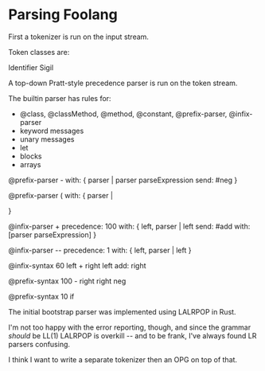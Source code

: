 # Parsing Foolang

First a tokenizer is run on the input stream.

Token classes are:

   Identifier
   Sigil

A top-down Pratt-style precedence parser is run on the token stream.

The builtin parser has rules for:

- @class, @classMethod, @method, @constant, @prefix-parser, @infix-parser
- keyword messages
- unary messages
- let
- blocks
- arrays

@prefix-parser -
   with: { parser | parser parseExpression send: #neg }

@prefix-parser (
   with: { parser |

   }

@infix-parser +
   precedence: 100
   with: { left, parser |
     left send: #add with: [parser parseExpression]
   }

@infix-parser --
   precedence: 1
   with: { left, parser |
     left
   }

@infix-syntax 60 left + right
    left add: right

@prefix-syntax 100 - right
    right neg

@prefix-syntax 10 if

The initial bootstrap parser was implemented using LALRPOP in Rust.

I'm not too happy with the error reporting, though, and since the
grammar _should_ be LL(1) LALRPOP is overkill -- and to be frank,
I've always found LR parsers confusing.

I think I want to write a separate tokenizer then an OPG
on top of that.
